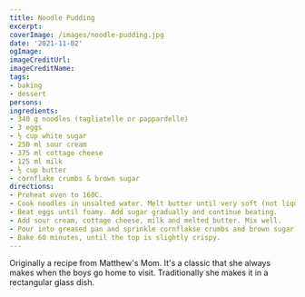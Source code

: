 ```yaml
---
title: Noodle Pudding
excerpt:
coverImage: /images/noodle-pudding.jpg
date: '2021-11-02'
ogImage:
imageCreditUrl:
imageCreditName:
tags:
- baking
- dessert
persons:
ingredients:
- 340 g noodles (tagliatelle or pappardelle)
- 3 eggs
- ½ cup white sugar
- 250 ml sour cream
- 375 ml cottage cheese
- 125 ml milk
- ½ cup butter
- cornflake crumbs & brown sugar
directions:
- Preheat oven to 160C.
- Cook noodles in unsalted water. Melt butter until very soft (not liquid).
- Beat eggs until foamy. Add sugar gradually and continue beating.
- Add sour cream, cottage cheese, milk and melted butter. Mix well.
- Pour into greased pan and sprinkle cornflakse crumbs and brown sugar mixed over the top.
- Bake 60 minutes, until the top is slightly crispy.
---
```


Originally a recipe from Matthew's Mom. It's a classic that she always makes when the boys go home to visit. Traditionally she makes it in a rectangular glass dish.